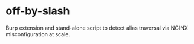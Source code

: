 # off-by-slash
Burp extension and stand-alone script to detect alias traversal via NGINX misconfiguration at scale.
